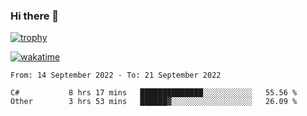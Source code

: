 ### Hi there 👋

[![trophy](https://github-profile-trophy.vercel.app/?username=cxnky&theme=dracula)](https://github.com/ryo-ma/github-profile-trophy)

[![wakatime](https://wakatime.com/badge/user/1c39c599-5497-41b9-a5be-2c4676e7fd23.svg)](https://wakatime.com/@1c39c599-5497-41b9-a5be-2c4676e7fd23)
<!--START_SECTION:waka-->

```text
From: 14 September 2022 - To: 21 September 2022

C#           8 hrs 17 mins   ██████████████░░░░░░░░░░░   55.56 %
Other        3 hrs 53 mins   ██████▓░░░░░░░░░░░░░░░░░░   26.09 %
```

<!--END_SECTION:waka-->
